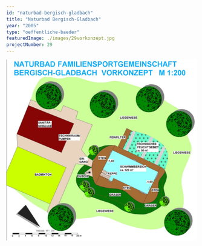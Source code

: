 ```yaml
---
id: "naturbad-bergisch-gladbach"
title: "Naturbad Bergisch-Gladbach"
year: "2005"
type: "oeffentliche-baeder"
featuredImage: ./images/29vorkonzept.jpg
projectNumber: 29
---
```


![Vorkonzept](./images/29vorkonzept.jpg)